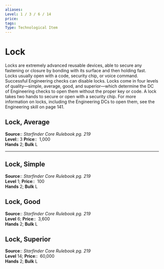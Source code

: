 ```yaml
---
aliases: 
Level: 1 / 3 / 6 / 14
price:  
tags: 
Type: Technological Item
---
```


# Lock

Locks are extremely advanced reusable devices, able to secure any fastening or closure by bonding with its surface and then holding fast. Locks usually open with a code, security chip, or voice command. Successful Engineering checks can disable locks. Locks come in four levels of quality—simple, average, good, and superior—which determine the DC of Engineering checks to open them without the proper key or code. A lock takes two hands to secure or open with a security chip. For more information on locks, including the Engineering DCs to open them, see the Engineering skill on page 141.  

## Lock, Average

**Source**:: _Starfinder Core Rulebook pg. 219_  
**Level**:: 3
**Price**::  1,000  
**Hands** 2; **Bulk** L

---

## Lock, Simple

**Source**:: _Starfinder Core Rulebook pg. 219_  
**Level** 1;
**Price**::  100  
**Hands** 2; **Bulk** L

## Lock, Good

**Source**:: _Starfinder Core Rulebook pg. 219_  
**Level** 6;
**Price**::  3,600  
**Hands** 2; **Bulk** L

## Lock, Superior

**Source**:: _Starfinder Core Rulebook pg. 219_  
**Level** 14;
**Price**::  60,000  
**Hands** 2; **Bulk** L
